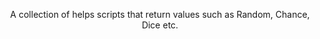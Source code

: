 

<p align=center>A collection of helps scripts that return values such as Random, Chance, Dice etc.</p>